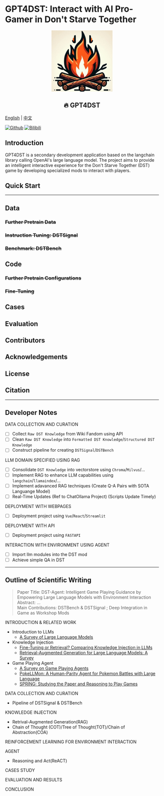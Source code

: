 # GPT4DST: Interact with AI Pro-Gamer in Don't Starve Together

<div style="text-align:center">
<img src="./assets/logo_1.jpg" alt="DST-GPT-logo" width="200"/>
<h2>🔥 GPT4DST</h2>
</div>

[English](README.md) | [中文](README_CN.md)

[![Github](https://img.shields.io/badge/GitHub-GPT4DST-000000?logo=github)](https://github.com/Bili-Sakura/GPT4DST)
[![Bilibili](https://img.shields.io/badge/Bilibili-waiting...-00A1D6?logo=bilibili&logoColor=white)](https://bilibili.com)

## Introduction

GPT4DST is a secondary development application based on the langchain library calling OpenAI's large language model. The project aims to provide an intelligent interactive experience for the Don't Starve Together (DST) game by developing specialized mods to interact with players.

## Quick Start

---

## Data

### ~~Further Pretrain Data~~

### ~~Instruction Tuning: DSTSignal~~

### ~~Benchmark: DSTBench~~

## Code

### ~~Further Pretrain Configurations~~

### ~~Fine-Tuning~~

## Cases

## Evaluation

## Contributors

## Acknowledgements

## License

## Citation

---

## Developer Notes

DATA COLLECTION AND CURATION

- [ ] Collect `Raw DST Knowledge` from Wiki Fandom using API
- [ ] Clean `Raw DST Knowledge` into `Formatted DST Knowledge`/`Structured DST Knowledge`
- [ ] Construct pipeline for creating `DSTSignal`/`DSTBench`

LLM DOMAIN SPECIFIED USING RAG

- [ ] Consolidate `DST Knowledge` into vectorstore using `Chroma`/`Milvus`/...
- [ ] Implement RAG to enhance LLM capabilities using `langchain`/`llamaindex`/...
- [ ] Implement adavanced RAG techniques (Create Q-A Pairs with SOTA Languange Model)
- [ ] Real-Time Updates (Ref to ChatOllama Project) (Scripts Update Timely)

DEPLOYMENT WITH WEBPAGES

- [ ] Deployment project using `Vue`/`React`/`Streamlit`

DEPLOYMENT WITH API

- [ ] Deployment project using `FASTAPI`

INTERACTION WITH ENVIRONMENT USING AGENT

- [ ] Import llm modules into the DST mod
- [ ] Achieve simple QA in DST

---

## Outline of Scientific Writing

> Paper Title: DST-Agent: Intelligent Game Playing Guidance by Empowering Large Language Models with Environment Interaction  
> Abstract: ...  
> Main Contributions: DSTBench & DSTSignal ; Deep Integration in Game as Workshop Mods

INTRODUCTION & RELATED WORK

- Introduction to LLMs
  - [A Survey of Large Language Models](https://arxiv.org/abs/2303.18223)
- Knowledge Injection
  - [Fine-Tuning or Retrieval? Comparing Knowledge Injection in LLMs](https://arxiv.org/abs/2312.05934)
  - [Retrieval-Augmented Generation for Large Language Models: A Survey](https://arxiv.org/abs/2312.10997)
- Game Playing Agent
  - [A Survey on Game Playing Agents](https://arxiv.org/abs/2403.10249)
  - [PokeLLMon: A Human-Parity Agent for Pokemon Battles with Large Language](https://arxiv.org/abs/2402.01118)
  - [SPRING: Studying the Paper and Reasoning to Play Games](https://arxiv.org/abs/2305.15486)

DATA COLLECTION AND CURATION

- Pipeline of DSTSignal & DSTBench

KNOWLEDGE INJECTION

- Retrival-Augmented Generation(RAG)
- Chain of Thought (COT)/Tree of Thought(TOT)/Chain of Abstraction(COA)

REINFORCEMENT LEARNING FOR ENVIRONMENT INTERACTION

AGENT

- Reasoning and Act(ReACT)

CASES STUDY

EVALUATION AND RESULTS

CONCLUSION
